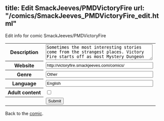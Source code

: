 title: Edit SmackJeeves/PMDVictoryFire
url: "/comics/SmackJeeves_PMDVictoryFire_edit.html"
---
Edit info for comic SmackJeeves/PMDVictoryFire

<form name="comic" action="http://gaepostmail.appspot.com/comic/" method="post">
<table class="comicinfo">
<tr>
<th>Description</th><td><textarea name="description" cols="40" rows="3">Sometimes the most interesting stories come from the strangest places. Victory Fire starts off as most Mystery Dungeon comics do, a human comes to the pokemon world. But THAT'S where the similarities end.... New pages are posted on Tuesdays and Fridays, please check back :) **Broken images? SmackJeeves servers playing up? VF is mirrored on sulfurbunny.deviantart.com **</textarea></td>
</tr>
<tr>
<th>Website</th><td><input type="text" name="url" value="http://victoryfire.smackjeeves.com/comics/" size="40"/></td>
</tr>
<tr>
<th>Genre</th><td><input type="text" name="genre" value="Other" size="40"/></td>
</tr>
<tr>
<th>Language</th><td><input type="text" name="language" value="English" size="40"/></td>
</tr>
<tr>
<th>Adult content</th><td><input type="checkbox" name="adult" value="adult" /></td>
</tr>
<tr>
<th></th><td>
<input type="hidden" name="comic" value="SmackJeeves_PMDVictoryFire" />
<input type="submit" name="submit" value="Submit" />
</td>
</tr>
</table>
</form>

Back to the [comic](SmackJeeves_PMDVictoryFire.html).
